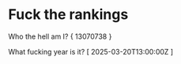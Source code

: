 # Fuck the rankings

Who the hell am I?
{ 13070738 }

What fucking year is it?
[ 2025-03-20T13:00:00Z ]
